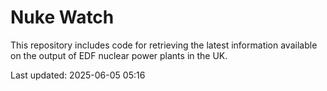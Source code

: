 # Nuke Watch

This repository includes code for retrieving the latest information available on the output of EDF nuclear power plants in the UK.

Last updated: 2025-06-05 05:16